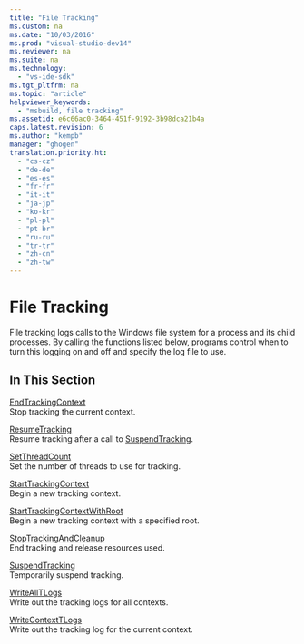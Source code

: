```yaml
---
title: "File Tracking"
ms.custom: na
ms.date: "10/03/2016"
ms.prod: "visual-studio-dev14"
ms.reviewer: na
ms.suite: na
ms.technology: 
  - "vs-ide-sdk"
ms.tgt_pltfrm: na
ms.topic: "article"
helpviewer_keywords: 
  - "msbuild, file tracking"
ms.assetid: e6c66ac0-3464-451f-9192-3b98dca21b4a
caps.latest.revision: 6
ms.author: "kempb"
manager: "ghogen"
translation.priority.ht: 
  - "cs-cz"
  - "de-de"
  - "es-es"
  - "fr-fr"
  - "it-it"
  - "ja-jp"
  - "ko-kr"
  - "pl-pl"
  - "pt-br"
  - "ru-ru"
  - "tr-tr"
  - "zh-cn"
  - "zh-tw"
---
```

# File Tracking
File tracking logs calls to the Windows file system for a process and its child processes. By calling the functions listed below, programs control when to turn this logging on and off and specify the log file to use.  
  
## In This Section  
 [EndTrackingContext](../reference/endtrackingcontext.md)  
 Stop tracking the current context.  
  
 [ResumeTracking](../reference/resumetracking.md)  
 Resume tracking after a call to [SuspendTracking](../reference/suspendtracking.md).  
  
 [SetThreadCount](../reference/setthreadcount.md)  
 Set the number of threads to use for tracking.  
  
 [StartTrackingContext](../reference/starttrackingcontext.md)  
 Begin a new tracking context.  
  
 [StartTrackingContextWithRoot](../reference/starttrackingcontextwithroot.md)  
 Begin a new tracking context with a specified root.  
  
 [StopTrackingAndCleanup](../reference/stoptrackingandcleanup.md)  
 End tracking and release resources used.  
  
 [SuspendTracking](../reference/suspendtracking.md)  
 Temporarily suspend tracking.  
  
 [WriteAllTLogs](../reference/writealltlogs.md)  
 Write out the tracking logs for all contexts.  
  
 [WriteContextTLogs](../reference/writecontexttlogs.md)  
 Write out the tracking log for the current context.